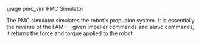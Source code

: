 \page pmc\_sim PMC Simulator

The PMC simulator simulates the robot's propusion system. It is essentially the reverse of the
FAM--- given impeller commands and servo commands, it returns the force and torque applied to the robot.

